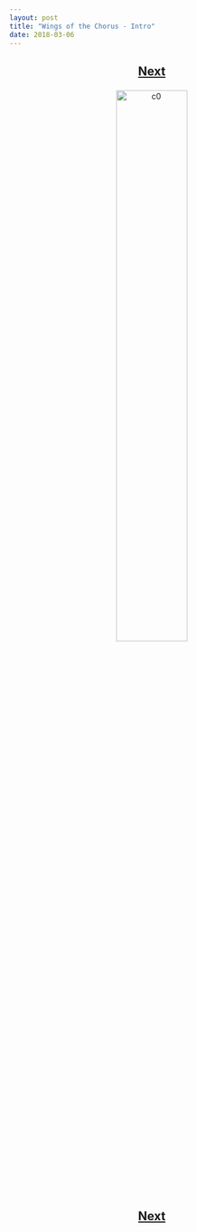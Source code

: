 ```yaml
---
layout: post
title: "Wings of the Chorus - Intro"
date: 2018-03-06
---
```


<h2>
  <p style="text-align:center;">
    <a href="/wingsofthechorus/blog/2018/03/08/chapter1">Next</a>
  </p>
</h2>

<p style="text-align:center;">
  <img src="/wingsofthechorus/images/c0.png" width="50%" alt="c0"/>
</p>

<h2>
  <p style="text-align:center;">
    <a href="/wingsofthechorus/blog/2018/03/08/chapter1">Next</a>
  </p>
</h2>
<br>
</br>
